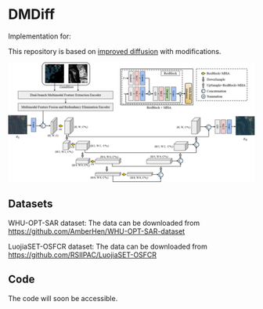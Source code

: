 # DMDiff

Implementation for: 

This repository is based on [improved diffusion](https://github.com/openai/improved-diffusion) with modifications.

![DMDiff](./README.assets/DMDiff.png)

## Datasets

WHU-OPT-SAR dataset: The data can be downloaded from https://github.com/AmberHen/WHU-OPT-SAR-dataset

LuojiaSET-OSFCR dataset: The data can be downloaded from https://github.com/RSIIPAC/LuojiaSET-OSFCR



## Code

The code will soon be accessible.